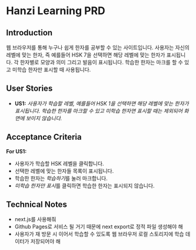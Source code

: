 # Hanzi Learning PRD

## Introduction

웹 브라우저를 통해 누구나 쉽게 한자를 공부할 수 있는 사이트입니다.
사용자는 자신의 레벨에 맞는 한자, 즉 예를들어 HSK 7을 선택하면 해당 레벨에 맞는 한자가 표시됩니다.
각 한자별로 모양과 의미 그리고 발음이 표시됩니다.
학습한 한자는 마크를 할 수 있고 미학습 한자만 표시할 때 사용됩니다.

## User Stories

- **US1:** *사용자가 학습할 레벨, 예를들어 HSK 1을 선택하면 해당 레벨에 맞는 한자가 표시됩니다. 학습한 한자를 마크할 수 있고 미학습 한자면 표시할 때는 제외되어 화면에 보이지 않습니다.*

## Acceptance Criteria

**For US1:**
- 사용자가 학습할 HSK 레벨을 클릭합니다.
- 선택한 레벨에 맞는 한자들 목록이 표시됩니다.
- 학습한 한자는 *학습하기*를 눌러 마크합니다.
- *미학습 한자만 표시*를 클릭하면 학습한 한자는 표시되지 않습니다.


## Technical Notes

- next.js를 사용해줘
- Github Pages로 서비스 될 거기 때문에 next export로 정적 파일 생성해야 해
- 사용자가 재 방문 시 이어서 학습할 수 있도록 웹 브라우저 로컬 스토리지에 학습 데이터가 저장되어야 해